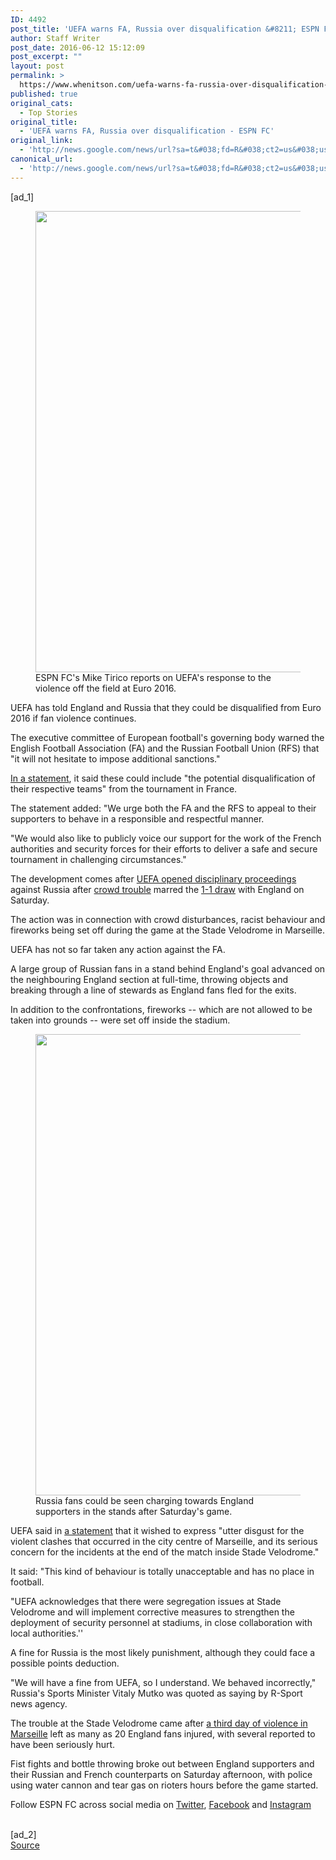 ```yaml
---
ID: 4492
post_title: 'UEFA warns FA, Russia over disqualification &#8211; ESPN FC'
author: Staff Writer
post_date: 2016-06-12 15:12:09
post_excerpt: ""
layout: post
permalink: >
  https://www.whenitson.com/uefa-warns-fa-russia-over-disqualification-espn-fc/
published: true
original_cats:
  - Top Stories
original_title:
  - 'UEFA warns FA, Russia over disqualification - ESPN FC'
original_link:
  - 'http://news.google.com/news/url?sa=t&#038;fd=R&#038;ct2=us&#038;usg=AFQjCNFG80CME8rg9H8qu-K0MtgKtukjUw&#038;clid=c3a7d30bb8a4878e06b80cf16b898331&#038;cid=52779128684238&#038;ei=xntdV5DQKePPwQHe1ILADw&#038;url=http://www.espnfc.com/european-championship/story/2891424/uefa-warns-england-and-russia-over-euro-2016-disqualification-amid-violence'
canonical_url:
  - 'http://news.google.com/news/url?sa=t&#038;fd=R&#038;ct2=us&#038;usg=AFQjCNFG80CME8rg9H8qu-K0MtgKtukjUw&#038;clid=c3a7d30bb8a4878e06b80cf16b898331&#038;cid=52779128684238&#038;ei=xntdV5DQKePPwQHe1ILADw&#038;url=http://www.espnfc.com/european-championship/story/2891424/uefa-warns-england-and-russia-over-euro-2016-disqualification-amid-violence'
---
```

 [ad_1]
<br><div readability="69.464529331514"><figure class="video"><div data-video-id="2891357" data-start-on-click="1" class="video-placeholder videoplayer" data-video-index="0"><div class="video-placeholder-content"><div class="picture">
				<img width="738" src="http://www.whenitson.com/wp-content/uploads/2016/06/UEFA-warns-FA-Russia-over-disqualification-ESPN-FC.jpg"/></div></div><figcaption>ESPN FC's Mike Tirico reports on UEFA's response to the violence off the field at Euro 2016. </figcaption></div></figure><p>UEFA has told England and Russia that they could be disqualified from Euro 2016 if fan violence continues.</p>
<p>The executive committee of European football's governing body warned the English Football Association (FA) and the Russian Football Union (RFS) that "it will not hesitate to impose additional sanctions."</p>
<p><a href="http://www.uefa.org/mediaservices/newsid=2375317.html" target="_blank">In a statement</a>, it said these could include "the potential disqualification of their respective teams" from the tournament in France.</p>
<p>The statement added: "We urge both the FA and the RFS to appeal to their supporters to behave in a responsible and respectful manner.</p>
<p>"We would also like to publicly voice our support for the work of the French authorities and security forces for their efforts to deliver a safe and secure tournament in challenging circumstances."</p>
<p>The development comes after <a href="http://www.espnfc.com/story/2891318/uefa-open-disciplinary-proceedings-against-russia-after-fan-trouble" target="_blank">UEFA opened disciplinary proceedings</a> against Russia after <a href="http://www.espnfc.com/european-championship/story/2891022/russia-fans-rush-england-supporters-in-clash-after-draw-at-euro-2016" target="_blank">crowd trouble</a> marred the <a href="http://www.espnfc.com/report?gameId=438201" target="_blank">1-1 draw</a> with England on Saturday.</p>
<p>The action was in connection with crowd disturbances, racist behaviour and fireworks being set off during the game at the Stade Velodrome in Marseille.</p>
<p>UEFA has not so far taken any action against the FA.</p>
<p>A large group of Russian fans in a stand behind England's goal advanced on the neighbouring England section at full-time, throwing objects and breaking through a line of stewards as England fans fled for the exits.</p>
<p>In addition to the confrontations, fireworks -- which are not allowed to be taken into grounds -- were set off inside the stadium.</p>
<figure><img width="738" src="http://www.whenitson.com/wp-content/uploads/2016/06/1465744329_303_UEFA-warns-FA-Russia-over-disqualification-ESPN-FC.jpg"/><figcaption>Russia fans could be seen charging towards England supporters in the stands after Saturday's game.</figcaption></figure><p>UEFA said in <a href="http://www.uefa.org/mediaservices/newsid=2375113.html#uefa+disgusted+marseille+incidents" target="_blank">a statement</a> that it wished to express "utter disgust for the violent clashes that occurred in the city centre of Marseille, and its serious concern for the incidents at the end of the match inside Stade Velodrome."</p>
<p>It said: "This kind of behaviour is totally unacceptable and has no place in football.</p>
<p>"UEFA acknowledges that there were segregation issues at Stade Velodrome and will implement corrective measures to strengthen the deployment of security personnel at stadiums, in close collaboration with local authorities.''</p>
<p>A fine for Russia is the most likely punishment, although they could face a possible points deduction.</p>
<p>"We will have a fine from UEFA, so I understand. We behaved incorrectly," Russia's Sports Minister Vitaly Mutko was quoted as saying by R-Sport news agency.</p>
<p>The trouble at the Stade Velodrome came after <a href="http://www.espnfc.com/england/story/2890692/fans-clash-with-police-for-third-day-in-a-row-before-england-vs-russia" target="_blank">a third day of violence in Marseille</a> left as many as 20 England fans injured, with several reported to have been seriously hurt.</p>
<p>Fist fights and bottle throwing broke out between England supporters and their Russian and French counterparts on Saturday afternoon, with police using water cannon and tear gas on rioters hours before the game started.</p>
<p>Follow ESPN FC across social media on <a href="https://twitter.com/ESPNFC" target="_blank">Twitter</a>, <a href="https://www.facebook.com/ESPNFC/" target="_blank">Facebook</a> and <a href="https://www.instagram.com/espnfc/" target="_blank">Instagram</a></p>
</div>
<br>[ad_2]
<br><a href="http://news.google.com/news/url?sa=t&#038;fd=R&#038;ct2=us&#038;usg=AFQjCNFG80CME8rg9H8qu-K0MtgKtukjUw&#038;clid=c3a7d30bb8a4878e06b80cf16b898331&#038;cid=52779128684238&#038;ei=xntdV5DQKePPwQHe1ILADw&#038;url=http://www.espnfc.com/european-championship/story/2891424/uefa-warns-england-and-russia-over-euro-2016-disqualification-amid-violence">Source </a>